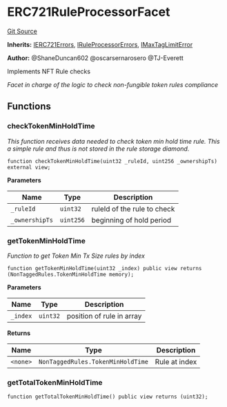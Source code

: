 # ERC721RuleProcessorFacet
[Git Source](https://github.com/thrackle-io/rules-engine/blob/ce3e124fbb7b1c9745b955077cf9cd260c5eabe5/src/protocol/economic/ruleProcessor/ERC721RuleProcessorFacet.sol)

**Inherits:**
[IERC721Errors](/src/common/IErrors.sol/interface.IERC721Errors.md), [IRuleProcessorErrors](/src/common/IErrors.sol/interface.IRuleProcessorErrors.md), [IMaxTagLimitError](/src/common/IErrors.sol/interface.IMaxTagLimitError.md)

**Author:**
@ShaneDuncan602 @oscarsernarosero @TJ-Everett

Implements NFT Rule checks

*Facet in charge of the logic to check non-fungible token rules compliance*


## Functions
### checkTokenMinHoldTime

*This function receives data needed to check token min hold time rule. This a simple rule and thus is not stored in the rule storage diamond.*


```solidity
function checkTokenMinHoldTime(uint32 _ruleId, uint256 _ownershipTs) external view;
```
**Parameters**

|Name|Type|Description|
|----|----|-----------|
|`_ruleId`|`uint32`|ruleId of the rule to check|
|`_ownershipTs`|`uint256`|beginning of hold period|


### getTokenMinHoldTime

*Function to get Token Min Tx Size rules by index*


```solidity
function getTokenMinHoldTime(uint32 _index) public view returns (NonTaggedRules.TokenMinHoldTime memory);
```
**Parameters**

|Name|Type|Description|
|----|----|-----------|
|`_index`|`uint32`|position of rule in array|

**Returns**

|Name|Type|Description|
|----|----|-----------|
|`<none>`|`NonTaggedRules.TokenMinHoldTime`|Rule at index|


### getTotalTokenMinHoldTime


```solidity
function getTotalTokenMinHoldTime() public view returns (uint32);
```

